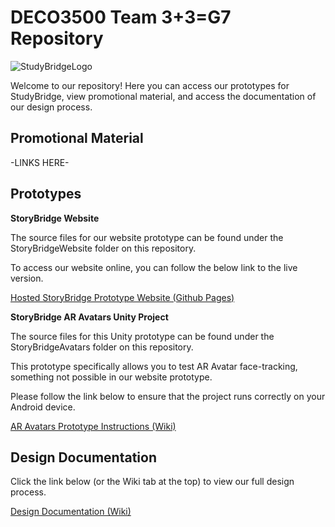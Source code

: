 # DECO3500 Team 3+3=G7 Repository

![StudyBridgeLogo](https://github.com/dilsp-j/DECO3500-33G7/blob/main/WikiContent/StudyBridgeLogo.png)

Welcome to our repository! Here you can access our prototypes for StudyBridge, view promotional material, and access the documentation of our design process.

## Promotional Material
-LINKS HERE-

## Prototypes
**StoryBridge Website**

The source files for our website prototype can be found under the StoryBridgeWebsite folder on this repository.

To access our website online, you can follow the below link to the live version.

[Hosted StoryBridge Prototype Website (Github Pages)](https://calvinjohn99.github.io/Study-Bridge/)

**StoryBridge AR Avatars Unity Project**

The source files for this Unity prototype can be found under the StoryBridgeAvatars folder on this repository.

This prototype specifically allows you to test AR Avatar face-tracking, something not possible in our website prototype.

Please follow the link below to ensure that the project runs correctly on your Android device.

[AR Avatars Prototype Instructions (Wiki)](https://github.com/dilsp-j/DECO3500-33G7/wiki/AR-Avatars-Prototype)

## Design Documentation
Click the link below (or the Wiki tab at the top) to view our full design process.

[Design Documentation (Wiki)](https://github.com/dilsp-j/DECO3500-33G7/wiki)
